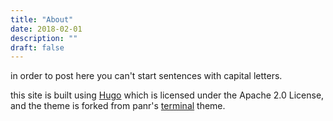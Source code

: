 ```yaml
---
title: "About"
date: 2018-02-01
description: ""
draft: false
---
```


in order to post here you can't start sentences with capital letters.

this site is built using [Hugo](https://gohugo.io) which is licensed under the Apache 2.0 License, and the theme is forked from panr's [terminal](https://themes.gohugo.io/hugo-theme-terminal/) theme.
